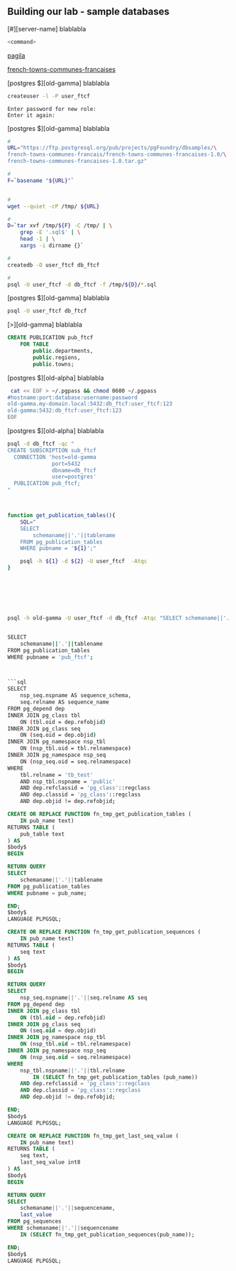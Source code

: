 ## Building our lab - sample databases

[#][server-name] blablabla  

```bash
<command>
```

[pagila](https://ftp.postgresql.org/pub/projects/pgFoundry/dbsamples/pagila/pagila/pagila-0.10.1.zip)

[french-towns-communes-francaises](https://ftp.postgresql.org/pub/projects/pgFoundry/dbsamples/french-towns-communes-francais/french-towns-communes-francaises-1.0/french-towns-communes-francaises-1.0.tar.gz)

[postgres $][old-gamma] blablabla  
```bash
createuser -l -P user_ftcf
```
```
Enter password for new role: 
Enter it again: 
```


[postgres $][old-gamma] blablabla  
```bash
# 
URL="https://ftp.postgresql.org/pub/projects/pgFoundry/dbsamples/\
french-towns-communes-francais/french-towns-communes-francaises-1.0/\
french-towns-communes-francaises-1.0.tar.gz"

# 
F=`basename "${URL}"`


#
wget --quiet -cP /tmp/ ${URL}

#
D=`tar xvf /tmp/${F} -C /tmp/ | \
    grep -E '.sql$' | \
    head -1 | \
    xargs -i dirname {}`

# 
createdb -O user_ftcf db_ftcf

# 
psql -U user_ftcf -d db_ftcf -f /tmp/${D}/*.sql
```

[postgres $][old-gamma] blablabla  
```bash
psql -U user_ftcf db_ftcf
```


[>][old-gamma] blablabla  

```sql 
CREATE PUBLICATION pub_ftcf
    FOR TABLE
        public.departments,
        public.regions,
        public.towns;
```


[postgres $][old-alpha] blablabla  
```bash
 cat << EOF > ~/.pgpass && chmod 0600 ~/.pgpass
#hostname:port:database:username:password
old-gamma.my-domain.local:5432:db_ftcf:user_ftcf:123
old-gamma:5432:db_ftcf:user_ftcf:123
EOF
```

[postgres $][old-alpha] blablabla  
```bash
psql -d db_ftcf -qc "
CREATE SUBSCRIPTION sub_ftcf
  CONNECTION 'host=old-gamma
              port=5432
              dbname=db_ftcf
              user=postgres'
  PUBLICATION pub_ftcf;
"



function get_publication_tables(){
    SQL="
    SELECT
        schemaname||'.'||tablename
    FROM pg_publication_tables
    WHERE pubname = '${1}';"

    psql -h ${1} -d ${2} -U user_ftcf  -Atqc 
}







psql -h old-gamma -U user_ftcf -d db_ftcf -Atqc "SELECT schemaname||'.'||tablename FROM pg_publication_tables WHERE pubname = 'pub_ftcf';"


SELECT
    schemaname||'.'||tablename
FROM pg_publication_tables
WHERE pubname = 'pub_ftcf';



```sql
SELECT
    nsp_seq.nspname AS sequence_schema,
    seq.relname AS sequence_name
FROM pg_depend dep
INNER JOIN pg_class tbl
    ON (tbl.oid = dep.refobjid)
INNER JOIN pg_class seq
    ON (seq.oid = dep.objid)
INNER JOIN pg_namespace nsp_tbl
    ON (nsp_tbl.oid = tbl.relnamespace)
INNER JOIN pg_namespace nsp_seq
    ON (nsp_seq.oid = seq.relnamespace)
WHERE
    tbl.relname = 'tb_test'
    AND nsp_tbl.nspname = 'public'
    AND dep.refclassid = 'pg_class'::regclass
    AND dep.classid = 'pg_class'::regclass
    AND dep.objid != dep.refobjid;
```




```sql
CREATE OR REPLACE FUNCTION fn_tmp_get_publication_tables (
    IN pub_name text)
RETURNS TABLE (    
    pub_table text
) AS
$body$
BEGIN

RETURN QUERY
SELECT
    schemaname||'.'||tablename    
FROM pg_publication_tables
WHERE pubname = pub_name;

END;
$body$
LANGUAGE PLPGSQL;
```

```sql
CREATE OR REPLACE FUNCTION fn_tmp_get_publication_sequences (
    IN pub_name text)
RETURNS TABLE (    
    seq text
) AS
$body$
BEGIN

RETURN QUERY
SELECT
    nsp_seq.nspname||'.'||seq.relname AS seq
FROM pg_depend dep
INNER JOIN pg_class tbl
    ON (tbl.oid = dep.refobjid)
INNER JOIN pg_class seq
    ON (seq.oid = dep.objid)
INNER JOIN pg_namespace nsp_tbl
    ON (nsp_tbl.oid = tbl.relnamespace)
INNER JOIN pg_namespace nsp_seq
    ON (nsp_seq.oid = seq.relnamespace)
WHERE
    nsp_tbl.nspname||'.'||tbl.relname
        IN (SELECT fn_tmp_get_publication_tables (pub_name))
    AND dep.refclassid = 'pg_class'::regclass
    AND dep.classid = 'pg_class'::regclass
    AND dep.objid != dep.refobjid;

END;
$body$
LANGUAGE PLPGSQL;
```


```sql
CREATE OR REPLACE FUNCTION fn_tmp_get_last_seq_value (
    IN pub_name text)
RETURNS TABLE (    
    seq text,
    last_seq_value int8
) AS
$body$
BEGIN

RETURN QUERY
SELECT
    schemaname||'.'||sequencename,
    last_value
FROM pg_sequences
WHERE schemaname||'.'||sequencename
    IN (SELECT fn_tmp_get_publication_sequences(pub_name));

END;
$body$
LANGUAGE PLPGSQL;
```


